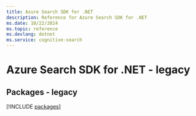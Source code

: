 ```yaml
---
title: Azure Search SDK for .NET
description: Reference for Azure Search SDK for .NET
ms.date: 10/22/2024
ms.topic: reference
ms.devlang: dotnet
ms.service: cognitive-search
---
```

# Azure Search SDK for .NET - legacy
## Packages - legacy
[!INCLUDE [packages](search-index.md)]